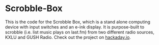# Scrobble-Box
This is the code for the Scrobble Box, which is a stand alone computing device with input switches and an e-ink display. It is purpose-built to scrobble (i.e. list music plays on last.fm) from two different radio sources, KXLU and GUSH Radio. Check out the project on [hackaday.io](https://hackaday.io/project/191025-scrobble-box). 
